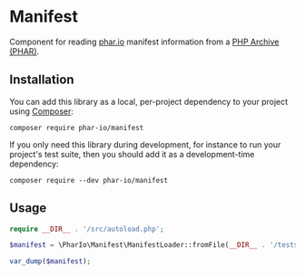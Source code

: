 # Manifest

Component for reading [phar.io](https://phar.io/) manifest information from a [PHP Archive (PHAR)](http://php.net/phar).

## Installation

You can add this library as a local, per-project dependency to your project using [Composer](https://getcomposer.org/):

    composer require phar-io/manifest

If you only need this library during development, for instance to run your project's test suite, then you should add it as a development-time dependency:

    composer require --dev phar-io/manifest


## Usage

```php
require __DIR__ . '/src/autoload.php';

$manifest = \PharIo\Manifest\ManifestLoader::fromFile(__DIR__ . '/tests/_fixture/phpunit-5.6.5.xml');

var_dump($manifest);
```
